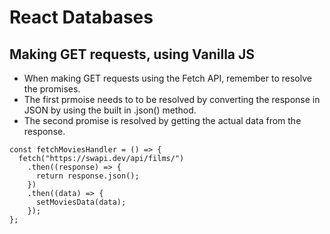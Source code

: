 # **React Databases**

## **Making GET requests, using Vanilla JS**

- When making GET requests using the Fetch API, remember to resolve the promises.
- The first prmoise needs to to be resolved by converting the response in JSON by using the built in .json() method.
- The second promise is resolved by getting the actual data from the response.

```
const fetchMoviesHandler = () => {
  fetch("https://swapi.dev/api/films/")
    .then((response) => {
      return response.json();
    })
    .then((data) => {
      setMoviesData(data);
    });
};
```
